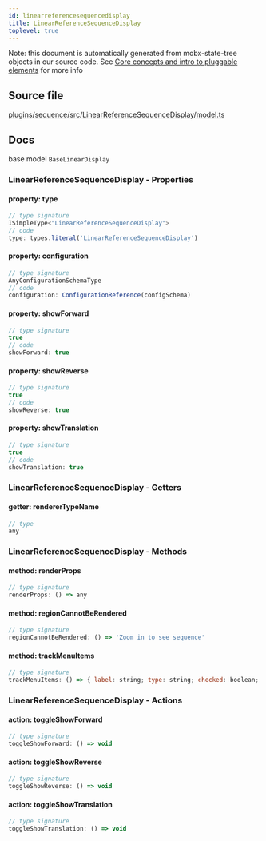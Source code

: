 ```yaml
---
id: linearreferencesequencedisplay
title: LinearReferenceSequenceDisplay
toplevel: true
---
```


Note: this document is automatically generated from mobx-state-tree objects in
our source code. See
[Core concepts and intro to pluggable elements](/docs/developer_guide/) for more
info

## Source file

[plugins/sequence/src/LinearReferenceSequenceDisplay/model.ts](https://github.com/GMOD/jbrowse-components/blob/main/plugins/sequence/src/LinearReferenceSequenceDisplay/model.ts)

## Docs

base model `BaseLinearDisplay`

### LinearReferenceSequenceDisplay - Properties

#### property: type

```js
// type signature
ISimpleType<"LinearReferenceSequenceDisplay">
// code
type: types.literal('LinearReferenceSequenceDisplay')
```

#### property: configuration

```js
// type signature
AnyConfigurationSchemaType
// code
configuration: ConfigurationReference(configSchema)
```

#### property: showForward

```js
// type signature
true
// code
showForward: true
```

#### property: showReverse

```js
// type signature
true
// code
showReverse: true
```

#### property: showTranslation

```js
// type signature
true
// code
showTranslation: true
```

### LinearReferenceSequenceDisplay - Getters

#### getter: rendererTypeName

```js
// type
any
```

### LinearReferenceSequenceDisplay - Methods

#### method: renderProps

```js
// type signature
renderProps: () => any
```

#### method: regionCannotBeRendered

```js
// type signature
regionCannotBeRendered: () => 'Zoom in to see sequence'
```

#### method: trackMenuItems

```js
// type signature
trackMenuItems: () => { label: string; type: string; checked: boolean; onClick: () => void; }[]
```

### LinearReferenceSequenceDisplay - Actions

#### action: toggleShowForward

```js
// type signature
toggleShowForward: () => void
```

#### action: toggleShowReverse

```js
// type signature
toggleShowReverse: () => void
```

#### action: toggleShowTranslation

```js
// type signature
toggleShowTranslation: () => void
```
